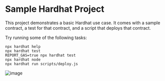 # Sample Hardhat Project

This project demonstrates a basic Hardhat use case. It comes with a sample contract, a test for that contract, and a script that deploys that contract.

Try running some of the following tasks:

```shell
npx hardhat help
npx hardhat test
REPORT_GAS=true npx hardhat test
npx hardhat node
npx hardhat run scripts/deploy.js
```
![image](https://user-images.githubusercontent.com/90957348/222951797-b19590eb-59ad-4b0d-8598-4ff545b67014.png)
